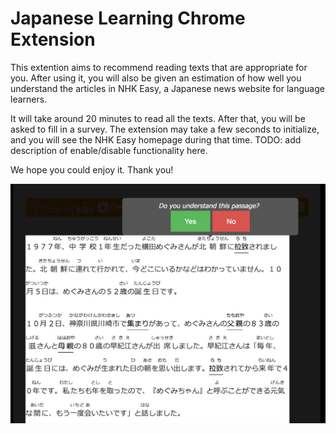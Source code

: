 # Japanese Learning Chrome Extension

This extention aims to recommend reading texts that are appropriate for you. After using it, you will also be given an estimation of how well you understand the articles in NHK Easy,  a Japanese news website for language learners.

It will take around 20 minutes to read all the texts. After that, you will be asked to fill in a survey. The extension may take a few seconds to initialize, and you will see the NHK Easy homepage during that time. TODO: add description of enable/disable functionality here.

We hope you could enjoy it. Thank you!

![Screenshot](images/screenshot.png)